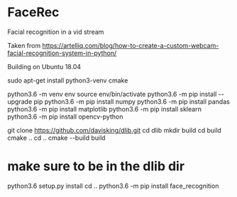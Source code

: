 # FaceRec
Facial recognition in a vid stream

Taken from https://artelliq.com/blog/how-to-create-a-custom-webcam-facial-recognition-system-in-python/

Building on Ubuntu 18.04

sudo apt-get install python3-venv cmake

python3.6 -m venv env
source env/bin/activate
python3.6 -m pip install --upgrade pip
python3.6 -m pip install numpy
python3.6 -m pip install pandas
python3.6 -m pip install matplotlib
python3.6 -m pip install sklearn
python3.6 -m pip install opencv-python

git clone https://github.com/davisking/dlib.git
cd dlib
mkdir build
cd build
cmake ..
cd ..
cmake --build build
# make sure to be in the dlib dir
python3.6 setup.py install
cd ..
python3.6 -m pip install face_recognition






